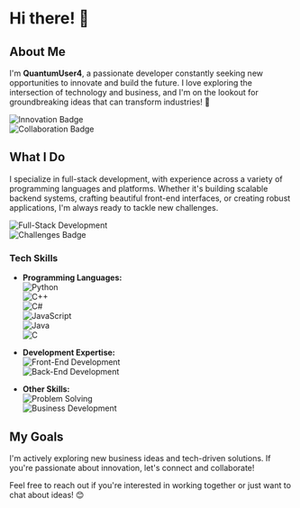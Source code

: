 # Hi there! 👋  

## About Me  
I'm **QuantumUser4**, a passionate developer constantly seeking new opportunities to innovate and build the future. I love exploring the intersection of technology and business, and I'm on the lookout for groundbreaking ideas that can transform industries! 🚀  

![Innovation Badge](https://img.shields.io/badge/Innovation-Passionate-brightgreen)  
![Collaboration Badge](https://img.shields.io/badge/Collaboration-Open_to_ideas-blue)  

## What I Do  
I specialize in full-stack development, with experience across a variety of programming languages and platforms. Whether it's building scalable backend systems, crafting beautiful front-end interfaces, or creating robust applications, I'm always ready to tackle new challenges.  

![Full-Stack Development](https://img.shields.io/badge/Role-Full--Stack_Developer-yellowgreen)  
![Challenges Badge](https://img.shields.io/badge/Challenges-Welcome-critical)  

### Tech Skills  

- **Programming Languages:**  
  ![Python](https://img.shields.io/badge/Python-Expert-blue)  
  ![C++](https://img.shields.io/badge/C++-Proficient-blue)  
  ![C#](https://img.shields.io/badge/C%23-Proficient-blue)  
  ![JavaScript](https://img.shields.io/badge/JavaScript-Proficient-yellow)  
  ![Java](https://img.shields.io/badge/Java-Proficient-orange)  
  ![C](https://img.shields.io/badge/C-Proficient-lightgrey)  

- **Development Expertise:**  
  ![Front-End Development](https://img.shields.io/badge/Front--End-Experienced-green)  
  ![Back-End Development](https://img.shields.io/badge/Back--End-Experienced-green)  

- **Other Skills:**  
  ![Problem Solving](https://img.shields.io/badge/Problem--Solving-Advanced-brightgreen)  
  ![Business Development](https://img.shields.io/badge/Business--Development-Intermediate-blue)  

## My Goals  
I'm actively exploring new business ideas and tech-driven solutions. If you're passionate about innovation, let's connect and collaborate!  

Feel free to reach out if you're interested in working together or just want to chat about ideas! 😊  
